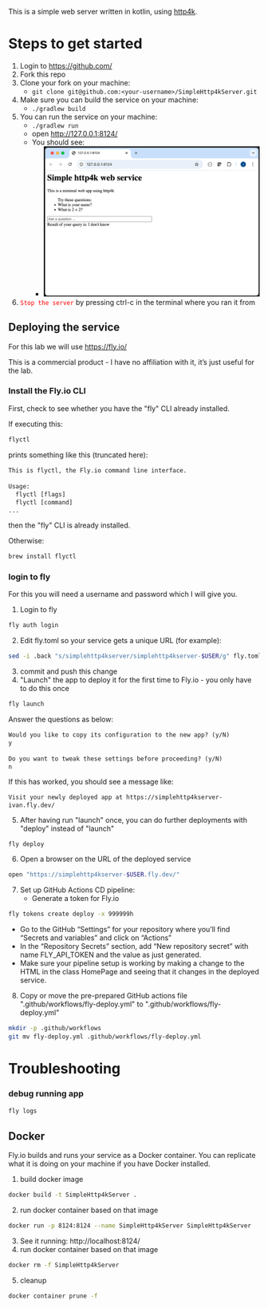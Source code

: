 This is a simple web server written in kotlin, using [http4k](https://www.http4k.org/).

# Steps to get started

1. Login to https://github.com/
2. Fork this repo
3. Clone your fork on your machine:
    - ```git clone git@github.com:<your-username>/SimpleHttp4kServer.git```
4. Make sure you can build the service on your machine:
    - ```./gradlew build```
5. You can run the service on your machine:
    - ```./gradlew run```
    - open http://127.0.0.1:8124/
    - You should see:
        - <img src="Screenshot.png" width="500px"/>
6. <code style="color:red">Stop the server</code> by pressing ctrl-c in the terminal where you ran it from

## Deploying the service

For this lab we will use https://fly.io/

This is a commercial product - I have no affiliation with it, it’s just useful for the lab.

### Install the Fly.io CLI

First, check to see whether you have the "fly" CLI already installed.

If executing this:
```bash
flyctl
```
prints something like this (truncated here):
```
This is flyctl, the Fly.io command line interface.

Usage:
  flyctl [flags]
  flyctl [command]
...
```
then the "fly" CLI is already installed.

Otherwise:
```bash
brew install flyctl
```

### login to fly

For this you will need a username and password which I will give you.

1. Login to fly
```bash
fly auth login
```
2. Edit fly.toml so your service gets a unique URL (for example):
```bash
sed -i .back "s/simplehttp4kserver/simplehttp4kserver-$USER/g" fly.toml
```
3. commit and push this change
4. "Launch" the app to deploy it for the first time to Fly.io - you only have to do this once
```bash
fly launch
```
Answer the questions as below:
```
Would you like to copy its configuration to the new app? (y/N)
y

Do you want to tweak these settings before proceeding? (y/N)
n
```
If this has worked, you should see a message like:
```text
Visit your newly deployed app at https://simplehttp4kserver-ivan.fly.dev/
```
5. After having run "launch" once, you can do further deployments with "deploy" instead of "launch"
```bash
fly deploy
```
6. Open a browser on the URL of the deployed service
```bash
open "https://simplehttp4kserver-$USER.fly.dev/"
```
7. Set up GitHub Actions CD pipeline:
    - Generate a token for Fly.io
```bash
fly tokens create deploy -x 999999h
```
- Go to the GitHub “Settings” for your repository where you’ll find “Secrets and variables” and click on “Actions”
- In the “Repository Secrets” section, add “New repository secret” with name FLY_API_TOKEN and the value as just generated.
- Make sure your pipeline setup is working by making a change to the HTML in the class HomePage and seeing that it changes in the deployed service.
8. Copy or move the pre-prepared GitHub actions file ".github/workflows/fly-deploy.yml" to ".github/workflows/fly-deploy.yml"
```bash
mkdir -p .github/workflows
git mv fly-deploy.yml .github/workflows/fly-deploy.yml
```

# Troubleshooting

### debug running app

```bash
fly logs
```

## Docker

Fly.io builds and runs your service as a Docker container.
You can replicate what it is doing on your machine if you have Docker installed.

1. build docker image
```bash
docker build -t SimpleHttp4kServer .
```
2. run docker container based on that image
```bash
docker run -p 8124:8124 --name SimpleHttp4kServer SimpleHttp4kServer
```
3. See it running: http://localhost:8124/
4. run docker container based on that image
```bash
docker rm -f SimpleHttp4kServer
```
5. cleanup
```bash
docker container prune -f
```
